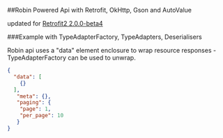 ##Robin Powered Api with Retrofit, OkHttp, Gson and AutoValue

updated for [Retrofit2 2.0.0-beta4](https://github.com/square/retrofit)

###Example with TypeAdapterFactory, TypeAdapters, Deserialisers

Robin api uses a "data" element enclosure to wrap resource responses - TypeAdapterFactory can be used to unwrap.

~~~json
{
  "data": [
    {}
  ],
   "meta": {},
   "paging": {
    "page": 1,
    "per_page": 10
   }
}
